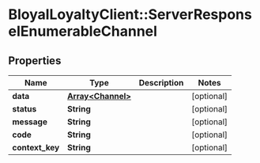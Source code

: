 # BloyalLoyaltyClient::ServerResponseIEnumerableChannel

## Properties
Name | Type | Description | Notes
------------ | ------------- | ------------- | -------------
**data** | [**Array&lt;Channel&gt;**](Channel.md) |  | [optional] 
**status** | **String** |  | [optional] 
**message** | **String** |  | [optional] 
**code** | **String** |  | [optional] 
**context_key** | **String** |  | [optional] 

